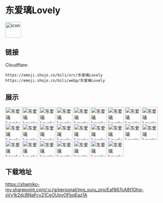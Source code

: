 # 东爱璃Lovely
<img src="https://emoji.shojo.cn/bili/src/东爱璃Lovely/icon.png" width="50" height="50" alt="icon">

## 链接
Cloudflare:
```
https://emoji.shojo.cn/bili/src/东爱璃Lovely
https://emoji.shojo.cn/bili/webp/东爱璃Lovely
```
## 展示
<img src="https://emoji.shojo.cn/bili/src/东爱璃Lovely/东爱璃Lovely-？.png" width="50" height="50" alt="东爱璃Lovely-？">
<img src="https://emoji.shojo.cn/bili/src/东爱璃Lovely/东爱璃Lovely-5555.png" width="50" height="50" alt="东爱璃Lovely-5555">
<img src="https://emoji.shojo.cn/bili/src/东爱璃Lovely/东爱璃Lovely-比心.png" width="50" height="50" alt="东爱璃Lovely-比心">
<img src="https://emoji.shojo.cn/bili/src/东爱璃Lovely/东爱璃Lovely-啵啵.png" width="50" height="50" alt="东爱璃Lovely-啵啵">
<img src="https://emoji.shojo.cn/bili/src/东爱璃Lovely/东爱璃Lovely-馋.png" width="50" height="50" alt="东爱璃Lovely-馋">
<img src="https://emoji.shojo.cn/bili/src/东爱璃Lovely/东爱璃Lovely-吃草.png" width="50" height="50" alt="东爱璃Lovely-吃草">
<img src="https://emoji.shojo.cn/bili/src/东爱璃Lovely/东爱璃Lovely-打call.png" width="50" height="50" alt="东爱璃Lovely-打call">
<img src="https://emoji.shojo.cn/bili/src/东爱璃Lovely/东爱璃Lovely-给你一拳.png" width="50" height="50" alt="东爱璃Lovely-给你一拳">
<img src="https://emoji.shojo.cn/bili/src/东爱璃Lovely/东爱璃Lovely-好辣.png" width="50" height="50" alt="东爱璃Lovely-好辣">
<img src="https://emoji.shojo.cn/bili/src/东爱璃Lovely/东爱璃Lovely-可怜.png" width="50" height="50" alt="东爱璃Lovely-可怜">
<img src="https://emoji.shojo.cn/bili/src/东爱璃Lovely/东爱璃Lovely-理发店.png" width="50" height="50" alt="东爱璃Lovely-理发店">
<img src="https://emoji.shojo.cn/bili/src/东爱璃Lovely/东爱璃Lovely-流汗.png" width="50" height="50" alt="东爱璃Lovely-流汗">
<img src="https://emoji.shojo.cn/bili/src/东爱璃Lovely/东爱璃Lovely-略略略.png" width="50" height="50" alt="东爱璃Lovely-略略略">
<img src="https://emoji.shojo.cn/bili/src/东爱璃Lovely/东爱璃Lovely-挠.png" width="50" height="50" alt="东爱璃Lovely-挠">
<img src="https://emoji.shojo.cn/bili/src/东爱璃Lovely/东爱璃Lovely-捏脸.png" width="50" height="50" alt="东爱璃Lovely-捏脸">
<img src="https://emoji.shojo.cn/bili/src/东爱璃Lovely/东爱璃Lovely-扭秧歌.png" width="50" height="50" alt="东爱璃Lovely-扭秧歌">
<img src="https://emoji.shojo.cn/bili/src/东爱璃Lovely/东爱璃Lovely-捧碗.png" width="50" height="50" alt="东爱璃Lovely-捧碗">
<img src="https://emoji.shojo.cn/bili/src/东爱璃Lovely/东爱璃Lovely-祈祷.png" width="50" height="50" alt="东爱璃Lovely-祈祷">
<img src="https://emoji.shojo.cn/bili/src/东爱璃Lovely/东爱璃Lovely-人形唢呐.png" width="50" height="50" alt="东爱璃Lovely-人形唢呐">
<img src="https://emoji.shojo.cn/bili/src/东爱璃Lovely/东爱璃Lovely-扔鸡蛋.png" width="50" height="50" alt="东爱璃Lovely-扔鸡蛋">
<img src="https://emoji.shojo.cn/bili/src/东爱璃Lovely/东爱璃Lovely-傻狍点赞.png" width="50" height="50" alt="东爱璃Lovely-傻狍点赞">
<img src="https://emoji.shojo.cn/bili/src/东爱璃Lovely/东爱璃Lovely-晚安.png" width="50" height="50" alt="东爱璃Lovely-晚安">
<img src="https://emoji.shojo.cn/bili/src/东爱璃Lovely/东爱璃Lovely-我有牙啦.png" width="50" height="50" alt="东爱璃Lovely-我有牙啦">
<img src="https://emoji.shojo.cn/bili/src/东爱璃Lovely/东爱璃Lovely-一起上.png" width="50" height="50" alt="东爱璃Lovely-一起上">
<img src="https://emoji.shojo.cn/bili/src/东爱璃Lovely/东爱璃Lovely-月光.png" width="50" height="50" alt="东爱璃Lovely-月光">

## 下载地址

https://shamiko-my.sharepoint.com/:u:/g/personal/img_yuru_pro/Eaf867cA8t1Ghq-sVv1k2dcBNaFcy21CeOUpyOFbqEaz1A